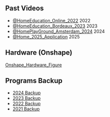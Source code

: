 ## Past Videos
- [@HomeEducation_Online_2022](https://www.youtube.com/watch?v=tK7TF3G7lC0) 2022
- [@HomeEducation_Bordeaux_2023](https://www.youtube.com/watch?v=4Th0m2qgdV8) 2023
- [@HomePlayGround_Amsterdam_2024](https://www.youtube.com/watch?v=Nmh8wPFEZXI) 2024
- [@Home_2025_Application]([https://www.youtube.com/watch?v=_Ps4fazo420](https://www.youtube.com/watch?v=jENuUW-qHDo)) 2025

## Hardware (Onshape)
[Onshape_Hardware_Figure](https://cad.onshape.com/documents/981830f06b164c94e0ce09b8/w/cd0071c26e9b66d8b1660df4/e/148843c15fd7770d3d9fe2e9?renderMode=0&uiState=67431fb67604af2cef017aa6)

## Programs Backup
- [2024 Backup](https://github.com/RaysonNB/Program_back_up_2024)
- [2023 Backup](https://github.com/RaysonNB/Program_back_up_2023)
- [2022 Backup](https://github.com/RaysonNB/Program_back_up_2022)
- [2021 Backup](https://github.com/RaysonNB/Program_back_up_2021)
